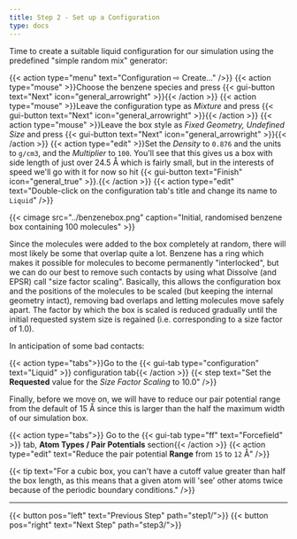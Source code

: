 ```yaml
---
title: Step 2 - Set up a Configuration
type: docs
---
```


Time to create a suitable liquid configuration for our simulation using the predefined "simple random mix" generator:

{{< action type="menu" text="Configuration &#8680; Create..." />}}
{{< action type="mouse" >}}Choose the benzene species and press {{< gui-button text="Next" icon="general_arrowright" >}}{{< /action >}}
{{< action type="mouse" >}}Leave the configuration type as _Mixture_ and press {{< gui-button text="Next" icon="general_arrowright" >}}{{< /action >}}
{{< action type="mouse" >}}Leave the box style as _Fixed Geometry, Undefined Size_ and press {{< gui-button text="Next" icon="general_arrowright" >}}{{< /action >}}
{{< action type="edit" >}}Set the _Density_ to `0.876` and the units to `g/cm3`, and the _Multiplier_ to `100`. You'll see that this gives us a box with side length of just over 24.5 &#8491; which is fairly small, but in the interests of speed we'll go with it for now so hit {{< gui-button text="Finish" icon="general_true" >}}.{{< /action >}}
{{< action type="edit" text="Double-click on the configuration tab's title and change its name to `Liquid`" />}}

{{< cimage src="../benzenebox.png" caption="Initial, randomised benzene box containing 100 molecules" >}}

Since the molecules were added to the box completely at random, there will most likely be some that overlap quite a lot. Benzene has a ring which makes it possible for molecules to become permanently "interlocked", but we can do our best to remove such contacts by using what Dissolve (and EPSR) call "size factor scaling". Basically, this allows the configuration box and the positions of the molecules to be scaled (but keeping the internal geometry intact), removing bad overlaps and letting molecules move safely apart. The factor by which the box is scaled is reduced gradually until the initial requested system size is regained (i.e. corresponding to a size factor of 1.0).

In anticipation of some bad contacts:

{{< action type="tabs">}}Go to the {{< gui-tab type="configuration" text="Liquid" >}} configuration tab{{< /action >}}
{{< step text="Set the **Requested** value for the _Size Factor Scaling_ to 10.0" />}}


Finally, before we move on, we will have to reduce our pair potential range from the default of 15 &#8491; since this is larger than the half the maximum width of our simulation box.

{{< action type="tabs">}} Go to the {{< gui-tab type="ff" text="Forcefield" >}} tab, **Atom Types / Pair Potentials** section{{< /action >}}
{{< action type="edit" text="Reduce the pair potential **Range** from `15` to `12` &#8491;" />}}


{{< tip text="For a cubic box, you can't have a cutoff value greater than half the box length, as this means that a given atom will 'see' other atoms twice because of the periodic boundary conditions." />}}

* * *
{{< button pos="left" text="Previous Step" path="step1/">}}
{{< button pos="right" text="Next Step" path="step3/">}}
